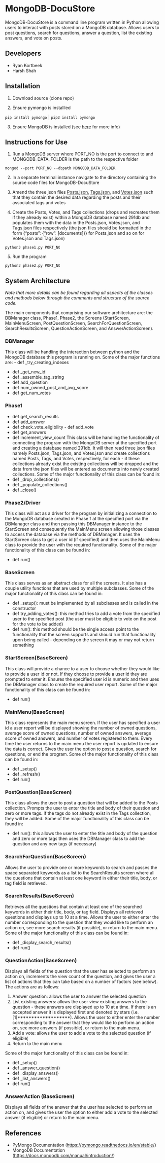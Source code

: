 # MongoDB-DocuStore
MongoDB-DocuStore is a command line program written in Python allowing users to interact with posts stored on a MongoDB database. Allows users to post questions, search for questions, answer a question, list the existing answers, and vote on posts.

## Developers
- Ryan Kortbeek
- Harsh Shah

## Installation
1. Download source (clone repo)

2. Ensure pymongo is installled

`pip install pymongo` | `pip3 install pymongo`

3. Ensure MongoDB is installed (see [here](https://docs.mongodb.com/manual/installation/) for more info)

## Instructions for Use
1. Run a MongoDB server where PORT_NO is the port to connect to and MONGODB_DATA_FOLDER is the path to the respective folder

`mongod --port PORT_NO --dbpath MONGODB_DATA_FOLDER`

2. In a separate terminal instance navigate to the directory containing the source code files for MongoDB-DocuStore

3. Amend the three json files [Posts.json](), [Tags.json](), and [Votes.json]() such that they contain the desired data regarding the posts and their associated tags and votes

4. Create the Posts, Votes, and Tags collections (drops and recreates them if they already exist) within a MongoDB database named 291db and populates them with the data in the Posts.json, Votes.json, and Tags.json files respectively (the json files should be formatted in the form {“posts”: {“row”: [documents]}} for Posts.json and so on for Votes.json and Tags.json)

`python3 phase1.py PORT_NO`

5. Run the program 

`python3 phase2.py PORT_NO`

## System Architecture
*Note that more details can be found regarding all aspects of the classes and methods below through the comments and structure of the source code.*

The main components that comprising our software architecture are: the DBManager class, Phase1, Phase2, the Screens (StartScreen, MainMenuScreen, PostQuestionScreen, SearchForQuestionScreen, SearchResultsScreen, QuestionActionScreen, and AnswerActionScreen).

### DBManager
This class will be handling the interaction between python and the MongoDB database this program is running on. Some of the major functions are:
    - def _try_creating_indexes
- def _get_new_id
- def _assemble_tag_string
- def add_question
- def num_owned_post_and_avg_score
- def get_num_votes

### Phase1
- def get_search_results
- def add_answer
- def check_vote_eligibility - def add_vote
- def get_answers
- def increment_view_count
 This class will be handling the functionality of connecting the program with the MongoDB server at the specified port and creating a database named 291db. It will then read three json files namely Posts.json, Tags.json, and Votes.json and create collections named Posts, Tags, and Votes, respectively, for each - if these collections already exist the existing collections will be dropped and the data from the json files will be entered as documents into newly created collections. Some of the major functionality of this class can be found in:
- def _drop_collections() 
- def _populate_collections()
- def _close()

### Phase2/Driver
This class will act as a driver for the program by initializing a connection to the MongoDB database created in Phase 1 at the specified port via the DBManager class and then passing this DBManager instance to the StartScreen and consequently the MainMenu screen allowing those classes to access the database via the methods of DBManager. It uses the StartScreen class to get a user id (if specified) and then uses the MainMenu class to provide the user with the required functionality. Some of the major functionality of this class can be found in:
- def run()

### BaseScreen
This class serves as an abstract class for all the screens. It also has a couple utility functions that are used by multiple subclasses. Some of the major functionality of this class can be found in:
- def _setup(): must be implemented by all subclasses and is called in the constructor
- def try_adding_votes(): this method tries to add a vote from the specified user to the specified post (the user must be eligible to vote on the post for the vote to be added)
- def run(): this method should be the single access point to the functionality that the screen supports and should run that functionality upon being called - depending on the screen it may or may not return something

### StartScreen(BaseScreen)
This class will provide a chance to a user to choose whether they would like to provide a user id or not. If they choose to provide a user id they are prompted to enter it. Ensures the specified user id is numeric and then uses the DBManager class to create the required user report. Some of the major functionality of this class can be found in:
- def run()

### MainMenu(BaseScreen)
This class represents the main menu screen. If the user has specified a user id a user report will be displayed showing the number of owned questions, average score of owned questions, number of owned answers, average score of owned answers, and number of votes registered to them. Every time the user returns to the main menu the user report is updated to ensure the data is correct. Gives the user the option to post a question, search for questions, or end the program. Some of the major functionality of this class can be found in:
- def _setup() 
- def _refresh()
- def run()

### PostQuestion(BaseScreen)
This class allows the user to post a question that will be added to the Posts collection. Prompts the user to enter the title and body of their question and zero or more tags. If the tags do not already exist in the Tags collection, they will be added. Some of the major functionality of this class can be found in:
- def run(): this allows the user to enter the title and body of the question and zero or more tags then uses the DBManager class to add the question and any new tags (if necessary)

### SearchForQuestion(BaseScreen)
Allows the user to provide one or more keywords to search and passes the space separated keywords as a list to the SearchResults screen where all the questions that contain at least one keyword in either their title, body, or tag field is retrieved.

### SearchResults(BaseScreen)
Retrieves all the questions that contain at least one of the searched keywords in either their title, body, or tag field. Displays all retrieved questions and displays up to 10 at a time. Allows the user to either enter the number corresponding to the question that they would like to perform an action on, see more search results (if possible), or return to the main menu. Some of the major functionality of this class can be found in:
- def _display_search_results() 
- def run()

### QuestionAction(BaseScreen)
Displays all fields of the question that the user has selected to perform an action on, increments the view count of the question, and gives the user a list of actions that they can take based on a number of factors (see below). The actions are as follows:
1. Answer question: allows the user to answer the selected question
2. List existing answers: allows the user view existing answers to the question - these answers are displayed up to
10 at a time. If there is an accepted answer it is displayed first and denoted by stars (i.e. [1]*******************). Allows the user to either enter the number corresponding to the answer that they would like to perform an action on, see more answers (if possible), or return to the main menu.
3. Add a vote: allows the user to add a vote to the selected question (if eligible)
4. Return to the main menu

Some of the major functionality of this class can be found in:
- def _setup()
- def _answer_question()
- def _display_answers()
- def _list_answers() 
- def run()

### AnswerAction (BaseScreen)
Displays all fields of the answer that the user has selected to perform an action on, and gives the user the option to either add a vote to the selected answer (if eligible) or return to the main menu.

## References
 - PyMongo Documentation (https://pymongo.readthedocs.io/en/stable/)
 - MongoDB Documentation (https://docs.mongodb.com/manual/introduction/)
